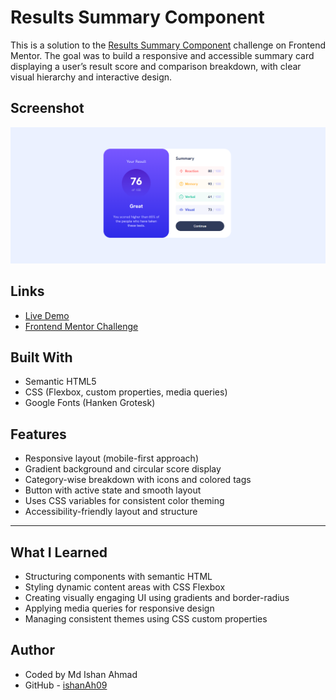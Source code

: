 # Results Summary Component

This is a solution to the [Results Summary Component](https://www.frontendmentor.io/challenges/results-summary-component-CE_K6s0maV) challenge on Frontend Mentor. The goal was to build a responsive and accessible summary card displaying a user’s result score and comparison breakdown, with clear visual hierarchy and interactive design.

## Screenshot

![Results Summary Component Screenshot](./Screenshot%202025-06-04%20131952.png)

## Links

- [Live Demo](https://resultssummarycomponent-pi.vercel.app/)
- [Frontend Mentor Challenge](https://www.frontendmentor.io/challenges/results-summary-component-CE_K6s0maV)

## Built With

- Semantic HTML5
- CSS (Flexbox, custom properties, media queries)
- Google Fonts (Hanken Grotesk)

## Features

- Responsive layout (mobile-first approach)
- Gradient background and circular score display
- Category-wise breakdown with icons and colored tags
- Button with active state and smooth layout
- Uses CSS variables for consistent color theming
- Accessibility-friendly layout and structure

---

## What I Learned

- Structuring components with semantic HTML
- Styling dynamic content areas with CSS Flexbox
- Creating visually engaging UI using gradients and border-radius
- Applying media queries for responsive design
- Managing consistent themes using CSS custom properties


## Author
- Coded by Md Ishan Ahmad
- GitHub - [ishanAh09](https://github.com/ishanah09)
